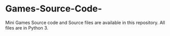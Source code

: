 # Games-Source-Code-
Mini Games Source code and Source files are available in this repository. 
All files are in Python 3.

